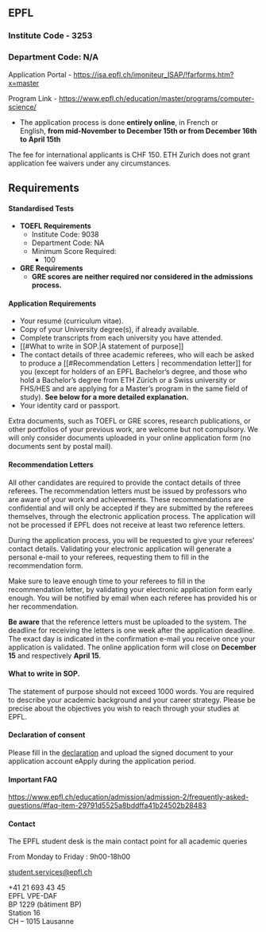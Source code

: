 ## EPFL

### Institute Code - **3253**
### Department Code: N/A

Application Portal - https://isa.epfl.ch/imoniteur_ISAP/!farforms.htm?x=master

Program Link - https://www.epfl.ch/education/master/programs/computer-science/


* The application process is done **entirely online**, in French or English, **from mid-November to December 15th or from December 16th to April 15th**

The fee for international applicants is CHF 150.
ETH Zurich does not grant application fee waivers under any circumstances.

## Requirements

#### Standardised Tests

- **TOEFL Requirements**
	- Institute Code: 9038
	- Department Code: NA
	- Minimum Score Required:
	    - 100
- **GRE Requirements**
	- **GRE scores are neither required nor considered in the admissions process.**



#### Application Requirements
- Your resumé (curriculum vitae).
- Copy of your University degree(s), if already available.
- Complete transcripts from each university you have attended.
- [[#What to write in SOP.|A statement of purpose]] 
- The contact details of three academic referees, who will each be asked to produce a [[#Recommendation Letters | recommendation letter]] for you (except for holders of an EPFL Bachelor’s degree, and those who hold a Bachelor’s degree from ETH Zürich or a Swiss university or FHS/HES and are applying for a Master’s program in the same field of study). **See below for a more detailed explanation.**
- Your identity card or passport.

Extra documents, such as TOEFL or GRE scores, research publications, or other portfolios of your previous work, are welcome but not compulsory. We will only consider documents uploaded in your online application form (no documents sent by postal mail).


#### Recommendation Letters
All other candidates are required to provide the contact details of three referees. The recommendation letters must be issued by professors who are aware of your work and achievements. These recommendations are confidential and will only be accepted if they are submitted by the referees themselves, through the electronic application process. The application will not be processed if EPFL does not receive at least two reference letters.

During the application process, you will be requested to give your referees’ contact details. Validating your electronic application will generate a personal e-mail to your referees, requesting them to fill in the recommendation form.

Make sure to leave enough time to your referees to fill in the recommendation letter, by validating your electronic application form early enough. You will be notified by email when each referee has provided his or her recommendation.

**Be aware** that the reference letters must be uploaded to the system. The deadline for receiving the letters is one week after the application deadline. The exact day is indicated in the confirmation e-mail you receive once your application is validated. The online application form will close on **December 15** and respectively **April 15**.

#### What to write in SOP.

The statement of purpose should not exceed 1000 words. You are required to describe your academic background and your career strategy. Please be precise about the objectives you wish to reach through your studies at EPFL.





#### Declaration of consent

Please fill in the [declaration](https://ethz.ch/content/dam/ethz/main/education/admission/master/Einverstaendniserklaerung/DECLARATION_OF_CONSENT.pdf) and upload the signed document to your application account eApply during the application period.


#### Important FAQ
https://www.epfl.ch/education/admission/admission-2/frequently-asked-questions/#faq-item-29791d5525a8bddffa41b24502b28483

#### Contact
The EPFL student desk is the main contact point for all academic queries

From Monday to Friday : 9h00-18h00

[student.services@epfl.ch](mailto:student.services@epfl.ch)

+41 21 693 43 45  
EPFL VPE-DAF  
BP 1229 (bâtiment BP)  
Station 16  
CH – 1015 Lausanne